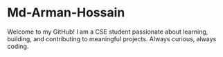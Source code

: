 # Md-Arman-Hossain
Welcome to my GitHub! I am a CSE student passionate about learning, building, and contributing to meaningful projects. Always curious, always coding.
